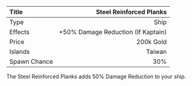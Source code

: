 |Title        | Steel Reinforced Planks        
|:-|-:
|Type         | Ship                    
|Effects      | +50% Damage Reduction (If Kaptain)
|Price        | 200k Gold    
|Islands      | Taiwan  
|Spawn Chance | 30%                 

The Steel Reinforced Planks adds 50% Damage Reduction to your ship.